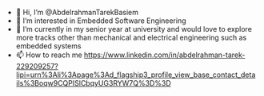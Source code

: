 - 👋 Hi, I’m @AbdelrahmanTarekBasiem
- 👀 I’m interested in Embedded Software Engineering
- 🌱 I’m currently in my senior year at university and would love to explore more tracks other than mechanical and electrical engineering such as embedded systems
- 📫 How to reach me https://www.linkedin.com/in/abdelrahman-tarek-229209257?lipi=urn%3Ali%3Apage%3Ad_flagship3_profile_view_base_contact_details%3Boqw9CQPISlCbqyUG3RYW7Q%3D%3D

<!---
AbdelrahmanTarekBasiem/AbdelrahmanTarekBasiem is a ✨ special ✨ repository because its `README.md` (this file) appears on your GitHub profile.
You can click the Preview link to take a look at your changes.
--->
